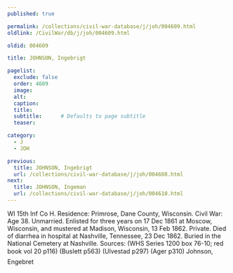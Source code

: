 ```yaml
---
published: true

permalink: /collections/civil-war-database/j/joh/004609.html
oldlink: /CivilWar/db/j/joh/004609.html

oldid: 004609

title: JOHNSON, Ingebrigt

pagelist:
  exclude: false
  order: 4609
  image: 
  alt:
  caption:
  title:
  subtitle:      # Defaults to page subtitle
  teaser:

category: 
  - J 
  - JOH

previous:
  title: JOHNSON, Ingebrigt
  url: /collections/civil-war-database/j/joh/004608.html  
next:
  title: JOHNSON, Ingeman
  url: /collections/civil-war-database/j/joh/004610.html   
---
```

WI 15th Inf Co H. Residence: Primrose, Dane County, Wisconsin. Civil War: Age 38. Unmarried. Enlisted for three years on 17 Dec 1861 at Moscow, Wisconsin, and mustered at Madison, Wisconsin, 13 Feb 1862. Private. Died of diarrhea in hospital at Nashville, Tennessee, 23 Dec 1862. Buried in the National Cemetery at Nashville. Sources: (WHS Series 1200 box 76-10; red book vol 20 p116) (Buslett p563) (Ulvestad p297) (Ager p310) &#147;Johnson, Engebret&#148;